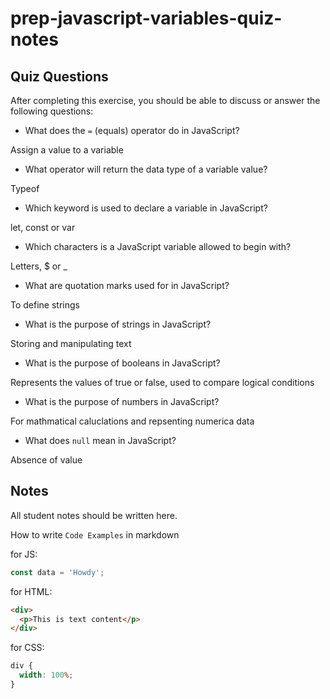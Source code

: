 # prep-javascript-variables-quiz-notes

## Quiz Questions

After completing this exercise, you should be able to discuss or answer the following questions:

- What does the `=` (equals) operator do in JavaScript?

Assign a value to a variable

- What operator will return the data type of a variable value?

Typeof

- Which keyword is used to declare a variable in JavaScript?

let, const or var

- Which characters is a JavaScript variable allowed to begin with?

Letters, $ or \_

- What are quotation marks used for in JavaScript?

To define strings

- What is the purpose of strings in JavaScript?

Storing and manipulating text

- What is the purpose of booleans in JavaScript?

Represents the values of true or false, used to compare logical conditions

- What is the purpose of numbers in JavaScript?

For mathmatical caluclations and repsenting numerica data

- What does `null` mean in JavaScript?

Absence of value

## Notes

All student notes should be written here.

How to write `Code Examples` in markdown

for JS:

```javascript
const data = 'Howdy';
```

for HTML:

```html
<div>
  <p>This is text content</p>
</div>
```

for CSS:

```css
div {
  width: 100%;
}
```
